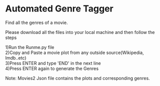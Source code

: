 # Automated Genre Tagger
Find all the genres of a movie.

Please download all the files into your local machine and then follow the steps

1)Run the Runme.py file  
2)Copy and Paste a movie plot from any outside source(Wikipedia, Imdb..etc)  
3)Press ENTER and type 'END' in the next line  
4)Press ENTER again to generate the Genres   

Note:
Movies2 Json file contains the plots and corresponding genres.
